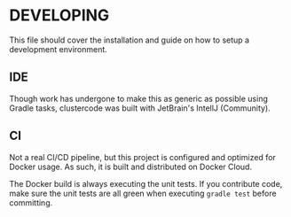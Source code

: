 # DEVELOPING

This file should cover the installation and guide on how to setup a
development environment.

## IDE

Though work has undergone to make this as generic as possible using
Gradle tasks, clustercode was built with JetBrain's IntellJ (Community).

## CI

Not a real CI/CD pipeline, but this project is configured and optimized
for Docker usage. As such, it is built and distributed on Docker Cloud.

The Docker build is always executing the unit tests. If you contribute
code, make sure the unit tests are all green when executing
`gradle test` before committing.
